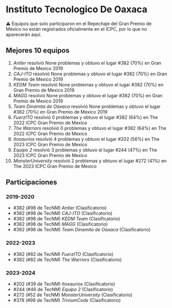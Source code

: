 # Instituto Tecnologico De Oaxaca

:warning: Equipos que solo participaron en el Repechaje del Gran Premio de México no están registrados oficialmente en el ICPC, por lo que no aparecerán aquí.

## Mejores 10 equipos

1. _Antler_ resolvió None problemas y obtuvo el lugar #382 (70%) en Gran Premio de Mexico 2019
1. _CAJ-ITO_ resolvió None problemas y obtuvo el lugar #382 (70%) en Gran Premio de Mexico 2019
1. _KEDM Team_ resolvió None problemas y obtuvo el lugar #382 (70%) en Gran Premio de Mexico 2019
1. _MAGG_ resolvió None problemas y obtuvo el lugar #382 (70%) en Gran Premio de Mexico 2019
1. _Team Dinamita de Oaxaca_ resolvió None problemas y obtuvo el lugar #382 (70%) en Gran Premio de Mexico 2019
1. _FuerzITO_ resolvió 0 problemas y obtuvo el lugar #382 (64%) en The 2022 ICPC Gran Premio de Mexico
1. _The Warriors_ resolvió 0 problemas y obtuvo el lugar #382 (64%) en The 2022 ICPC Gran Premio de Mexico
1. _Itosaurios_ resolvió 4 problemas y obtuvo el lugar #202 (56%) en The 2023 ICPC Gran Premio de Mexico
1. _Equipo 2_ resolvió 3 problemas y obtuvo el lugar #244 (47%) en The 2023 ICPC Gran Premio de Mexico
1. _MonsterUniversity_ resolvió 2 problemas y obtuvo el lugar #272 (41%) en The 2023 ICPC Gran Premio de Mexico

## Participaciones

### 2019-2020

- #382 (#98 de TecNM) _Antler_ (Clasificatorio)
- #382 (#98 de TecNM) _CAJ-ITO_ (Clasificatorio)
- #382 (#98 de TecNM) _KEDM Team_ (Clasificatorio)
- #382 (#98 de TecNM) _MAGG_ (Clasificatorio)
- #382 (#98 de TecNM) _Team Dinamita de Oaxaca_ (Clasificatorio)

### 2022-2023

- #382 (#82 de TecNM) _FuerzITO_ (Clasificatorio)
- #382 (#82 de TecNM) _The Warriors_ (Clasificatorio)

### 2023-2024

- #202 (#39 de TecNM) _Itosaurios_ (Clasificatorio)
- #244 (#46 de TecNM) _Equipo 2_ (Clasificatorio)
- #272 (#52 de TecNM) _MonsterUniversity_ (Clasificatorio)
- #378 (#98 de TecNM) _TriviumCode_ (Clasificatorio)



